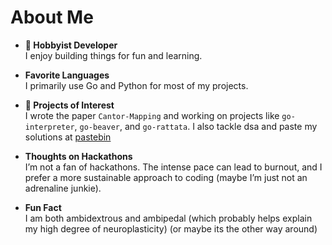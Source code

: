 # About Me

- **🥸 Hobbyist Developer**  
  I enjoy building things for fun and learning.

- **Favorite Languages**  
  I primarily use Go and Python for most of my projects.

- **🔭 Projects of Interest**  
  I wrote the paper `Cantor-Mapping` and working on projects like `go-interpreter`, `go-beaver`, and `go-rattata`. I also tackle dsa and paste my solutions at [pastebin](https://pastebin.com/u/LeKuskusJ) 

- **Thoughts on Hackathons**  
  I’m not a fan of hackathons. The intense pace can lead to burnout, and I prefer a more sustainable approach to coding (maybe I’m just not an adrenaline junkie).

- **Fun Fact**  
  I am both ambidextrous and ambipedal (which probably helps explain my high degree of neuroplasticity) (or maybe its the other way around)

<!--
**thsubaku9/thsubaku9** is a ✨ _special_ ✨ repository because its `README.md` (this file) appears on your GitHub profile.

Here are some ideas to get you started:

- 🔭 I’m currently working on ...
- 🌱 I’m currently learning ...
- 👯 I’m looking to collaborate on ...
- 🤔 I’m looking for help with ...
- 💬 Ask me about ...
- 📫 How to reach me: ...
- 😄 Pronouns: ...
- ⚡ Fun fact: ...
-->
